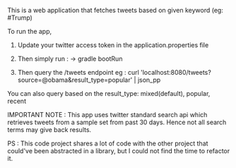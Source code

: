 This is a web application that fetches tweets based on given keyword (eg: #Trump)

To run the app,

1) Update your twitter access token in the application.properties file

2) Then simply run :
-> gradle bootRun

3) Then query the /tweets endpoint
eg : curl 'localhost:8080/tweets?source=@obama&result_type=popular' | json_pp

You can also query based on the result_type:  mixed(default), popular, recent

IMPORTANT NOTE : This app uses twitter standard search api which retrieves tweets
from a sample set from past 30 days. Hence not all search terms may give back results.

PS : This code project shares a lot of code with the other project that could've been
abstracted in a library, but I could not find the time to refactor it.